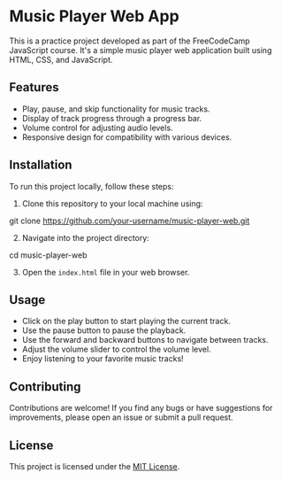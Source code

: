 # Music Player Web App

This is a practice project developed as part of the FreeCodeCamp JavaScript course. It's a simple music player web application built using HTML, CSS, and JavaScript.

## Features

- Play, pause, and skip functionality for music tracks.
- Display of track progress through a progress bar.
- Volume control for adjusting audio levels.
- Responsive design for compatibility with various devices.

## Installation

To run this project locally, follow these steps:

1. Clone this repository to your local machine using:

git clone https://github.com/your-username/music-player-web.git

2. Navigate into the project directory:

cd music-player-web

3. Open the `index.html` file in your web browser.

## Usage

- Click on the play button to start playing the current track.
- Use the pause button to pause the playback.
- Use the forward and backward buttons to navigate between tracks.
- Adjust the volume slider to control the volume level.
- Enjoy listening to your favorite music tracks!

## Contributing

Contributions are welcome! If you find any bugs or have suggestions for improvements, please open an issue or submit a pull request.

## License

This project is licensed under the [MIT License](LICENSE).
